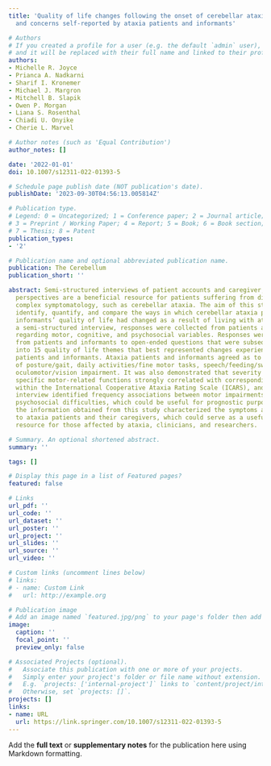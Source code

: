 ```yaml
---
title: 'Quality of life changes following the onset of cerebellar ataxia: Symptoms
  and concerns self-reported by ataxia patients and informants'

# Authors
# If you created a profile for a user (e.g. the default `admin` user), write the username (folder name) here
# and it will be replaced with their full name and linked to their profile.
authors:
- Michelle R. Joyce
- Prianca A. Nadkarni
- Sharif I. Kronemer
- Michael J. Margron
- Mitchell B. Slapik
- Owen P. Morgan
- Liana S. Rosenthal
- Chiadi U. Onyike
- Cherie L. Marvel

# Author notes (such as 'Equal Contribution')
author_notes: []

date: '2022-01-01'
doi: 10.1007/s12311-022-01393-5

# Schedule page publish date (NOT publication's date).
publishDate: '2023-09-30T04:56:13.005814Z'

# Publication type.
# Legend: 0 = Uncategorized; 1 = Conference paper; 2 = Journal article;
# 3 = Preprint / Working Paper; 4 = Report; 5 = Book; 6 = Book section;
# 7 = Thesis; 8 = Patent
publication_types:
- '2'

# Publication name and optional abbreviated publication name.
publication: The Cerebellum
publication_short: ''

abstract: Semi-structured interviews of patient accounts and caregiver, or informant,
  perspectives are a beneficial resource for patients suffering from diseases with
  complex symptomatology, such as cerebellar ataxia. The aim of this study was to
  identify, quantify, and compare the ways in which cerebellar ataxia patients’ and
  informants’ quality of life had changed as a result of living with ataxia. Using
  a semi-structured interview, responses were collected from patients and informants
  regarding motor, cognitive, and psychosocial variables. Responses were also collected
  from patients and informants to open-ended questions that were subsequently categorized
  into 15 quality of life themes that best represented changes experienced by the
  patients and informants. Ataxia patients and informants agreed as to the severity
  of posture/gait, daily activities/fine motor tasks, speech/feeding/swallowing, and
  oculomotor/vision impairment. It was also demonstrated that severity ratings for
  specific motor-related functions strongly correlated with corresponding functions
  within the International Cooperative Ataxia Rating Scale (ICARS), and that this
  interview identified frequency associations between motor impairments and specific
  psychosocial difficulties, which could be useful for prognostic purposes. Overall,
  the information obtained from this study characterized the symptoms and challenges
  to ataxia patients and their caregivers, which could serve as a useful educational
  resource for those affected by ataxia, clinicians, and researchers.

# Summary. An optional shortened abstract.
summary: ''

tags: []

# Display this page in a list of Featured pages?
featured: false

# Links
url_pdf: ''
url_code: ''
url_dataset: ''
url_poster: ''
url_project: ''
url_slides: ''
url_source: ''
url_video: ''

# Custom links (uncomment lines below)
# links:
# - name: Custom Link
#   url: http://example.org

# Publication image
# Add an image named `featured.jpg/png` to your page's folder then add a caption below.
image:
  caption: ''
  focal_point: ''
  preview_only: false

# Associated Projects (optional).
#   Associate this publication with one or more of your projects.
#   Simply enter your project's folder or file name without extension.
#   E.g. `projects: ['internal-project']` links to `content/project/internal-project/index.md`.
#   Otherwise, set `projects: []`.
projects: []
links:
- name: URL
  url: https://link.springer.com/10.1007/s12311-022-01393-5
---
```


Add the **full text** or **supplementary notes** for the publication here using Markdown formatting.
